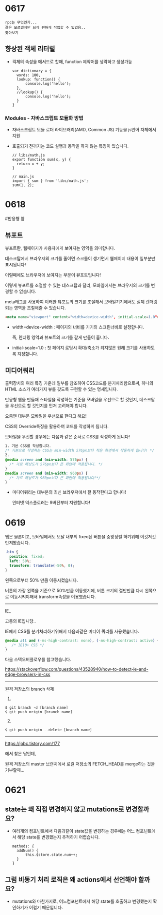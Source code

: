 # 0617

```
rpc는 무엇인가...
잘은 모르겠지만 되게 편하게 작업할 수 있었음..
찾아보기
```

## 향상된 객체 리터럴

- 객체의 속성을 메서드로 할때, function 예약어를 생략하고 생성가능

  ```
  var dictionary = {
  	words: 100,
  	lookup: function() {
  		console.log('hello');
  	},
  	//lookup() {
  		console.log('hello');
  	}
  }
  ```

### Modules - 자바스크립트 모듈화 방법

- 자바스크립트 모듈 로더 라이브러리(AMD, Common JS) 기능을 js언어 자체에서 지원

- 호출되기 전까지는 코드 실행과 동작을 하지 않는 특징이 있습니다.

  ```
  // libs/math.js
  export function sum(x, y) {
  	return x + y;
  }
  
  // main.js
  import { sum } from 'libs/math.js';
  sum(1, 2);
  ```

  

# 0618

#반응형 웹

## 뷰포트

뷰포트란, 웹페이지가 사용자에게 보여지는 영역을 의미합니다.

데스크탑에서 브라우저의 크기를 줄이면 스크롤이 생기면서 웹페이지 내용이 일부분만 표시됩니다!

이럴때에도 브라우저에 보여지는 부분이 뷰포트입니다!

이렇게 뷰포트를 조절할 수 있는 데스크탑과 달리, 모바일에서는 브라우저의 크기를 변경할 수 없습니다.

meta태그를 사용하여 이러한 뷰포트의 크기를 조절해서 모바일기기에서도 실제 렌더링되는 영역을 조절해줄 수 있습니다.

```html
<meta name="viewport" content="width=device-width", initial-scale=1.0">
```

- width=device-width : 페이지의 너비를 기기의 스크린너비로 설정합니다.

  즉, 렌더링 영역과 뷰포트의 크기를 같게 만들어 줍니다.

- initial-scale=1.0 : 첫 페이지 로딩시 확대/축소가 되지않은 원래 크기를 사용하도록 지정핣니다.

## 미디어쿼리

출력장치의 여러 특징 가운데 일부를 참조하여 CSS코드를 분기처리함으로써, 하나의 HTML 소스가 여러가지 뷰를 갖도록 구현할 수 있는 명세입니다.

반응형 웹을 만들때 스타일을 작성하는 기준을 모바일을 우선으로 할 것인지, 데스크탑을 우선으로 할 것인지를 먼저 고려해야 합니다.

요즘엔 대부분 모바일을 우선으로 한다고 해요!

CSS의 Override특징을 활용하여 코드를 작성하게 됩니다.

모바일을 우선할 경우에는 다음과 같은 순서로 CSS를 작성하게 됩니다!

```CSS
1. 기본 CSS를 작성합니다.
/* 기본으로 작성하는 CSS는 min-width 576px보다 작은 화면에서 작동하게 됩니다! */
2. 
@media screen and (min-width: 576px) {
  /* 가로 해상도가 576px보다 큰 화면에 적용됩니다. */
}
@media screen and (min-width: 960px) {
  /* 가로 해상도가 960px보다 큰 화면에 적용됩니다!*/
}
```

- 미디어쿼리는 대부분의 최신 브라우저에서 잘 동작한다고 합니다!

  인터넷 익스플로러는 9버전부터 지원합니다!



# 0619

웹은 물론이고, 모바일에서도 모달 내부의 fixed된 버튼을 중앙정렬 하기위해 이것저것 만져봤습니다.

```css
.btn {
  position: fixed;
  left: 50%;
  transform: translate(-50%, 0);
}
```

왼쪽으로부터 50% 만큼 이동시켰습니다.

버튼의 가장 왼쪽을 기준으로 50%만큼 이동했기에, 버튼 크기의 절반만큼 다시 왼쪽으로 이동시켜야해서 transform속성을 이용했습니다.

---

IE..

고통의 IE입니당..

IE에서 CSS를 분기처리하기위해서 다음과같은 미디어 쿼리를 사용했습니다.

```css
@media all and (-ms-high-contrast: none), (-ms-high-contrast: active) {
   /* IE10+ CSS */
}
```



다음 스택오버플로우를 참고했습니다.

https://stackoverflow.com/questions/43528940/how-to-detect-ie-and-edge-browsers-in-css



---

원격 저장소의 branch 삭제

1.

```
$ git branch -d [branch name]
$ git push origin [branch name]
```

2.

```
$ git push origin --delete [branch name]
```



---

https://jobc.tistory.com/177

에서 찾은 답인데,

원격 저장소의 master 브랜치에서 로컬 저장소의 FETCH_HEAD를 merge하는 것을 거부할때...





# 0621

## state는 왜 직접 변경하지 않고 mutations로 변경할까요?

- 여러개의 컴포넌트에서 다음과같이 state값을 변경하는 경우에는 어느 컴포넌트에서 해당 state를 변경했는지 추적하기 어렵습니다.

  ```
  methods: {
  	addNum() {
  		this.$store.state.num++;
  	}
  }
  ```

  

## 그럼 비동기 처리 로직은 왜 actions에서 선언해야 할까요?

- mutations와 마찬가지로, 어느컴포넌트에서 해당 state를 호출하고 변경했는지 확인하기가 어렵기 때문입니다.